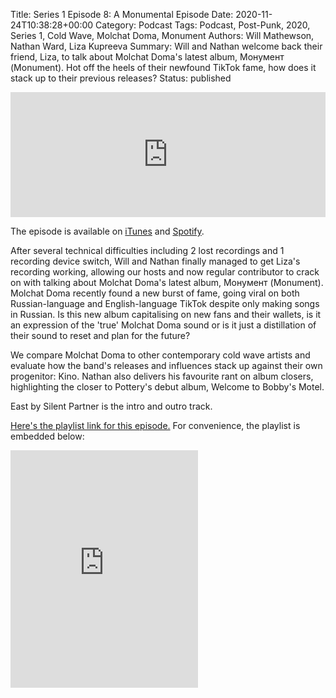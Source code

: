 Title: Series 1 Episode 8: A Monumental Episode
Date: 2020-11-24T10:38:28+00:00
Category: Podcast
Tags: Podcast, Post-Punk, 2020, Series 1, Cold Wave, Molchat Doma, Monument
Authors: Will Mathewson, Nathan Ward, Liza Kupreeva
Summary: Will and Nathan welcome back their friend, Liza, to talk about Molchat Doma's latest album, Монумент (Monument). Hot off the heels of their newfound TikTok fame, how does it stack up to their previous releases?
Status: published

<iframe height="200px" width="100%" frameborder="no" scrolling="no" seamless src="https://player.simplecast.com/8678228c-9285-45e5-b16f-867d6706442e?dark=false"></iframe>

The episode is available on
[iTunes](https://podcasts.apple.com/gb/podcast/s1e8-a-monumental-episode/id1514967827?i=1000500057384)
and [Spotify](https://open.spotify.com/episode/1S513aJ07niIxARoenjdDQ).

After several technical difficulties including 2 lost recordings and 1
recording device switch, Will and Nathan finally managed to get Liza's
recording working, allowing our hosts and now regular contributor to crack on
with talking about Molchat Doma's latest album, Монумент (Monument). Molchat
Doma recently found a new burst of fame, going viral on both Russian-language
and English-language TikTok despite only making songs in Russian. Is this new
album capitalising on new fans and their wallets, is it an expression of the
'true' Molchat Doma sound or is it just a distillation of their sound to reset
and plan for the future?

We compare Molchat Doma to other contemporary cold wave artists and evaluate
how the band's releases and influences stack up against their own progenitor:
Kino. Nathan also delivers his favourite rant on album closers, highlighting
the closer to Pottery's debut album, Welcome to Bobby's Motel.

East by Silent Partner is the intro and outro track.

[Here's the playlist link for this episode.](https://open.spotify.com/playlist/0KFqy34z9V1LNqNNJJIS5G)
For convenience, the playlist is embedded below:

<iframe src="https://open.spotify.com/embed/playlist/0KFqy34z9V1LNqNNJJIS5G" width="300" height="380" frameborder="0" allowtransparency="true" allow="encrypted-media"></iframe>

